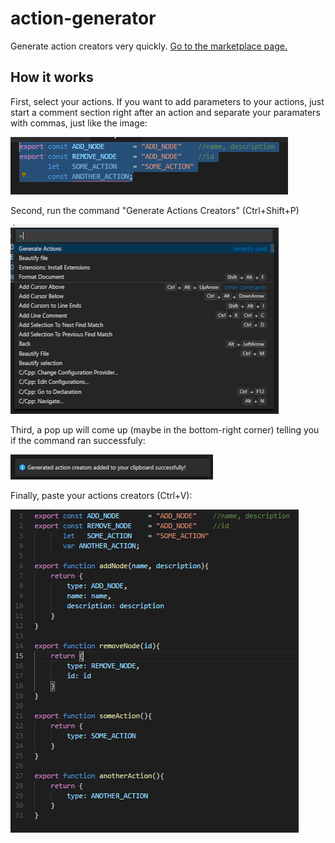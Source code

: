 # action-generator

Generate action creators very quickly. [Go to the marketplace page.](https://marketplace.visualstudio.com/items?itemName=jvitoroc.action-generator#overview)

## How it works

First, select your actions. If you want to add parameters to your actions, just start a comment section right after an action and separate your paramaters with commas, just like the image:

![First, select your actions. If you want to add parameters to your actions, just start a comment section right after an action and separate your paramaters with commas, just like the image:](1.PNG)

Second, run the command "Generate Actions Creators" (Ctrl+Shift+P)

![Second run the command "Generate Actions" (Ctrl+Shift+P)](2.PNG)

Third, a pop up will come up (maybe in the bottom-right corner) telling you if the command ran successfuly:

![Third a pop up will come up (maybe in the bottom-right corner) telling you if the command ran successfuly:](3.PNG)

Finally, paste your actions creators (Ctrl+V):

![Finally you paste your actions creators (Ctrl+V):](4.PNG)